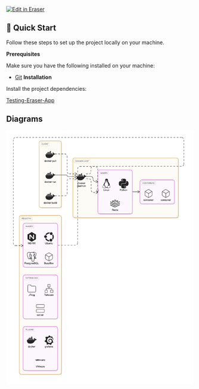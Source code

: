 <p><a target="_blank" href="https://app.eraser.io/workspace/CFRU4D7w5QLjrbt6WUym" id="edit-in-eraser-github-link"><img alt="Edit in Eraser" src="https://firebasestorage.googleapis.com/v0/b/second-petal-295822.appspot.com/o/images%2Fgithub%2FOpen%20in%20Eraser.svg?alt=media&amp;token=968381c8-a7e7-472a-8ed6-4a6626da5501"></a></p>

## 🤸 Quick Start
Follow these steps to set up the project locally on your machine.

**Prerequisites**

Make sure you have the following installed on your machine:

- [﻿Git](https://git-scm.com/) 
**Installation**

Install the project dependencies:





[﻿Testing-Eraser-App](https://app.eraser.io/workspace/O02WfIMXqLvfy5W9WZKo?origin=share) 




<!-- eraser-additional-content -->
## Diagrams
<!-- eraser-additional-files -->
<a href="/README-cloud-architecture-1.eraserdiagram" data-element-id="0hpllp8XEiCCQkxbG6aqv"><img src="/.eraser/CFRU4D7w5QLjrbt6WUym___LDNqz8zHGhSJCTKFJLMGzGpX3ru2___---diagram----5234ea0b545a36ba02491a43ca14e0fb.png" alt="" data-element-id="0hpllp8XEiCCQkxbG6aqv" /></a>
<!-- end-eraser-additional-files -->
<!-- end-eraser-additional-content -->
<!--- Eraser file: https://app.eraser.io/workspace/CFRU4D7w5QLjrbt6WUym --->